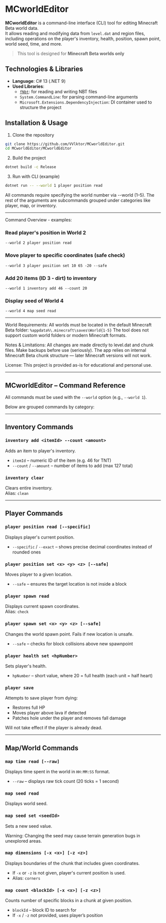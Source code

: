 # MCworldEditor

**MCworldEditor** is a command-line interface (CLI) tool for editing Minecraft Beta world data.  
It allows reading and modifying data from `level.dat` and region files, including operations on the player's inventory, health, position, spawn point, world seed, time, and more.

>  This tool is designed for **Minecraft Beta worlds only**


## Technologies & Libraries

- **Language**: C# 13 (.NET 9)
- **Used Libraries**:
  - [`fNbt`](https://github.com/fragmer/fNbt): for reading and writing NBT files
  - `System.CommandLine`: for parsing command-line arguments
  - `Microsoft.Extensions.DependencyInjection`: DI container used to structure the project


## Installation & Usage

1. Clone the repository

```bash
git clone https://github.com/VVlktor/MCworldEditor.git
cd MCworldEditor/MCworldEditor
```
2. Build the project
```bash
dotnet build -c Release
```
3. Run with CLI (example)
```bash
dotnet run -- --world 1 player position read
```
All commands require specifying the world number via --world (1–5).
The rest of the arguments are subcommands grouped under categories like player, map, or inventory.

---

Command Overview - examples:
### Read player's position in World 2
```
--world 2 player position read
```
### Move player to specific coordinates (safe check)
```
--world 3 player position set 10 65 -20 --safe
```
### Add 20 items (ID 3 - dirt) to inventory
```
--world 1 inventory add 46 --count 20
```
### Display seed of World 4
```
--world 4 map seed read
```
---

World Requirements: 
All worlds must be located in the default Minecraft Beta folder: ``` %appdata%\.minecraft\saves\World{1-5} ```
The tool does not support custom world folders or modern Minecraft formats.

Notes & Limitations:
All changes are made directly to level.dat and chunk files. Make backups before use (seriously).
The app relies on internal Minecraft Beta chunk structure — later Minecraft versions will not work.

License: 
This project is provided as-is for educational and personal use.

---

## MCworldEditor – Command Reference

All commands must be used with the `--world` option (e.g., `--world 1`).  

Below are grouped commands by category:

---

## Inventory Commands

### `inventory add <itemId> --count <amount>`
Adds an item to player's inventory.

- `itemId` – numeric ID of the item (e.g. 46 for TNT)
- `--count` / `--amount` – number of items to add (max 127 total)

### `inventory clear`
Clears entire inventory.  
Alias: `clean`

---

## Player Commands
 
### `player position read [--specific]`
Displays player's current position.

- `--specific` / `--exact` – shows precise decimal coordinates instead of rounded ones


### `player position set <x> <y> <z> [--safe]`
Moves player to a given location.

- `--safe` – ensures the target location is not inside a block


### `player spawn read`
Displays current spawn coordinates.  
Alias: `check`

### `player spawn set <x> <y> <z> [--safe]`
Changes the world spawn point. Fails if new location is unsafe.

- `--safe` – checks for block collisions above new spawnpoint

### `player health set <hpNumber>`
Sets player's health.

- `hpNumber` – short value, where 20 = full health (each unit = half heart)

### `player save`
Attempts to save player from dying:
- Restores full HP
- Moves player above lava if detected
- Patches hole under the player and removes fall damage

Will not take effect if the player is already dead.

---

## Map/World Commands

### `map time read [--raw]`
Displays time spent in the world in `HH:MM:SS` format.

- `--raw` – displays raw tick count (20 ticks = 1 second)

### `map seed read`
Displays world seed.

### `map seed set <seedId>`
Sets a new seed value.

Warning: Changing the seed may cause terrain generation bugs in unexplored areas.

### `map dimensions [-x <x>] [-z <z>]`
Displays boundaries of the chunk that includes given coordinates.

- If `-x` or `-z` is not given, player's current position is used.
- Alias: `corners`

### `map count <blockId> [-x <x>] [-z <z>]`
Counts number of specific blocks in a chunk at given position.

- `blockId` – block ID to search for
- If `-x` / `-z` not provided, uses player’s position


